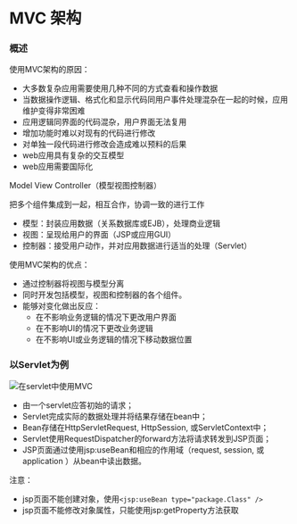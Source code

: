 # MVC 架构

### 概述

使用MVC架构的原因：

* 大多数复杂应用需要使用几种不同的方式查看和操作数据
* 当数据操作逻辑、格式化和显示代码同用户事件处理混杂在一起的时候，应用维护变得非常困难
* 应用逻辑同界面的代码混杂，用户界面无法复用
* 增加功能时难以对现有的代码进行修改
* 对单独一段代码进行修改会造成难以预料的后果
* web应用具有复杂的交互模型
* web应用需要国际化

Model View Controller（模型视图控制器）

把多个组件集成到一起，相互合作，协调一致的进行工作
* 模型：封装应用数据（关系数据库或EJB），处理商业逻辑
* 视图：呈现给用户的界面（JSP或应用GUI）
* 控制器：接受用户动作，并对应用数据进行适当的处理（Servlet）

使用MVC架构的优点：
* 通过控制器将视图与模型分离
* 同时开发包括模型，视图和控制器的各个组件。
* 能够对变化做出反应：
    * 在不影响业务逻辑的情况下更改用户界面
    * 在不影响UI的情况下更改业务逻辑
    * 在不影响UI或业务逻辑的情况下移动数据位置

### 以Servlet为例
![在servlet中使用MVC](https://s1.ax1x.com/2018/12/29/FfhC5Q.jpg)

* 由一个servlet应答初始的请求；
* Servlet完成实际的数据处理并将结果存储在bean中；
* Bean存储在HttpServletRequest, HttpSession, 或ServletContext中；
* Servlet使用RequestDispatcher的forward方法将请求转发到JSP页面；
* JSP页面通过使用jsp:useBean和相应的作用域（request, session, 或application ）从bean中读出数据。

注意：
* jsp页面不能创建对象，使用`<jsp:useBean type="package.Class" />`
* jsp页面不能修改对象属性，只能使用jsp:getProperty方法获取



